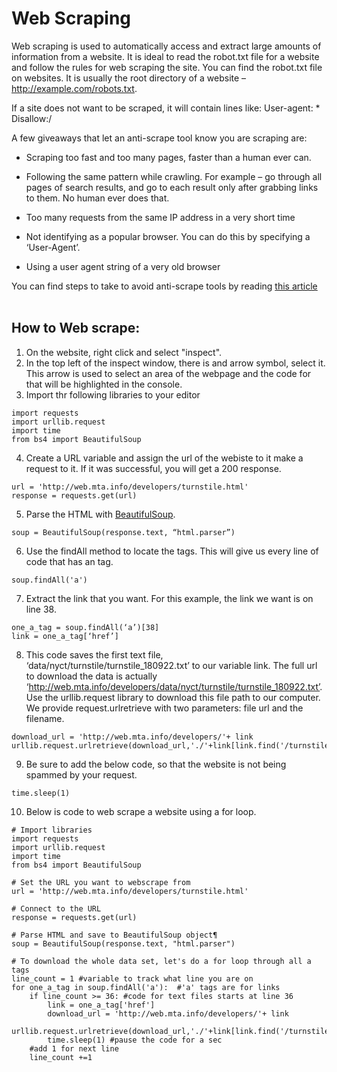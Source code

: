 # Web Scraping

Web scraping is used to automatically access and extract large amounts of information from a website.
It is ideal to read the robot.txt file for a website and follow the rules for web scraping the site. 
You can find the robot.txt file on websites. It is usually the root directory of a website – http://example.com/robots.txt.

If a site does not want to be scraped, it will contain lines like:
User-agent: *
Disallow:/

A few giveaways that let an anti-scrape tool know you are scraping are:
- Scraping too fast and too many pages, faster than a human ever can.

- Following the same pattern while crawling. For example – go through all pages of search results, and go to each result only after grabbing links to them. No human ever does that.
- Too many requests from the same IP address in a very short time
- Not identifying as a popular browser. You can do this by specifying a ‘User-Agent’.
- Using a user agent string of a very old browser

You can find steps to take to avoid anti-scrape tools by reading [this article](https://www.scrapehero.com/how-to-prevent-getting-blacklisted-while-scraping/)
<br>
<br>

## How to Web scrape:
1. On the website, right click and select "inspect".
2. In the top left of the inspect window, there is and arrow symbol, select it. This arrow is used to select an area of the webpage and the code for that will be highlighted in the console.
3. Import thr following libraries to your editor
```
import requests
import urllib.request
import time
from bs4 import BeautifulSoup
```
4. Create a URL variable and assign the url of the webiste to it make a request to it. If it was successful, you will get a 200 response.
```
url = 'http://web.mta.info/developers/turnstile.html'
response = requests.get(url)
```

5. Parse the HTML with [BeautifulSoup](https://www.crummy.com/software/BeautifulSoup/bs4/doc/).
```
soup = BeautifulSoup(response.text, “html.parser”)
```
6. Use the findAll method to locate the <a> tags.
This will give us every line of code that has an <a> tag.
```
soup.findAll('a')
```
7. Extract the link that you want. For this example, the link we want is on line 38.
```
one_a_tag = soup.findAll(‘a’)[38]
link = one_a_tag[‘href’]
```
8. This code saves the first text file, ‘data/nyct/turnstile/turnstile_180922.txt’ to our variable link. The full url to download the data is actually ‘http://web.mta.info/developers/data/nyct/turnstile/turnstile_180922.txt’. Use the urllib.request library to download this file path to our computer. We provide request.urlretrieve with two parameters: file url and the filename.
```
download_url = 'http://web.mta.info/developers/'+ link
urllib.request.urlretrieve(download_url,'./'+link[link.find('/turnstile_')+1:])
```
9. Be sure to add the below code, so that the website is not being spammed by your request.
```
time.sleep(1)
```
10. Below is code to web scrape a website using a for loop.
```
# Import libraries
import requests
import urllib.request
import time
from bs4 import BeautifulSoup

# Set the URL you want to webscrape from
url = 'http://web.mta.info/developers/turnstile.html'

# Connect to the URL
response = requests.get(url)

# Parse HTML and save to BeautifulSoup object¶
soup = BeautifulSoup(response.text, "html.parser")

# To download the whole data set, let's do a for loop through all a tags
line_count = 1 #variable to track what line you are on
for one_a_tag in soup.findAll('a'):  #'a' tags are for links
    if line_count >= 36: #code for text files starts at line 36
        link = one_a_tag['href']
        download_url = 'http://web.mta.info/developers/'+ link
        urllib.request.urlretrieve(download_url,'./'+link[link.find('/turnstile_')+1:]) 
        time.sleep(1) #pause the code for a sec
    #add 1 for next line
    line_count +=1
```
